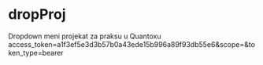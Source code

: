 # dropProj
Dropdown meni projekat za praksu u Quantoxu
access_token=a1f3ef5e3d3b57b0a43ede15b996a89f93db55e6&scope=&token_type=bearer
